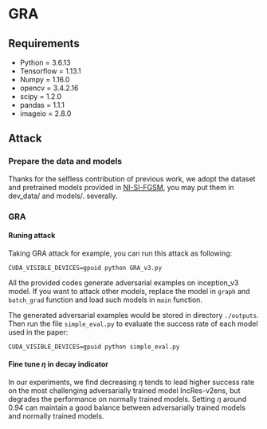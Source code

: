# GRA

## Requirements

+ Python = 3.6.13
+ Tensorflow = 1.13.1
+ Numpy = 1.16.0
+ opencv = 3.4.2.16
+ scipy = 1.2.0
+ pandas =  1.1.1
+ imageio = 2.8.0

## Attack

### Prepare the data and models

Thanks for the selfless contribution of previous work, we adopt the dataset and pretrained models provided in [NI-SI-FGSM](https://github.com/JHL-HUST/SI-NI-FGSM), you may put them in dev_data/ and models/. severally.

### GRA

#### Runing attack

Taking GRA attack for example, you can run this attack as following:

```
CUDA_VISIBLE_DEVICES=gpuid python GRA_v3.py 
```

All the provided codes generate adversarial examples on inception_v3 model. If you want to attack other models, replace the model in `graph` and `batch_grad` function and load such models in `main` function.

The generated adversarial examples would be stored in directory `./outputs`. Then run the file `simple_eval.py` to evaluate the success rate of each model used in the paper:

```
CUDA_VISIBLE_DEVICES=gpuid python simple_eval.py
```

#### Fine tune $\eta$ in decay indicator
In our experiments, we find decreasing $\eta$ tends to lead higher success rate on the most challenging adversarially trained model IncRes-v2ens, but degrades the performance on normally trained models. Setting $\eta$ around 0.94 can maintain a good balance between adversarially trained models and normally trained models.



